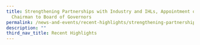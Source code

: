 ```yaml
---
title: Strengthening Partnerships with Industry and IHLs, Appointment of New
  Chairman to Board of Governors
permalink: /news-and-events/recent-highlights/strengthening-partnerships/
description: ""
third_nav_title: Recent Highlights
---
```

